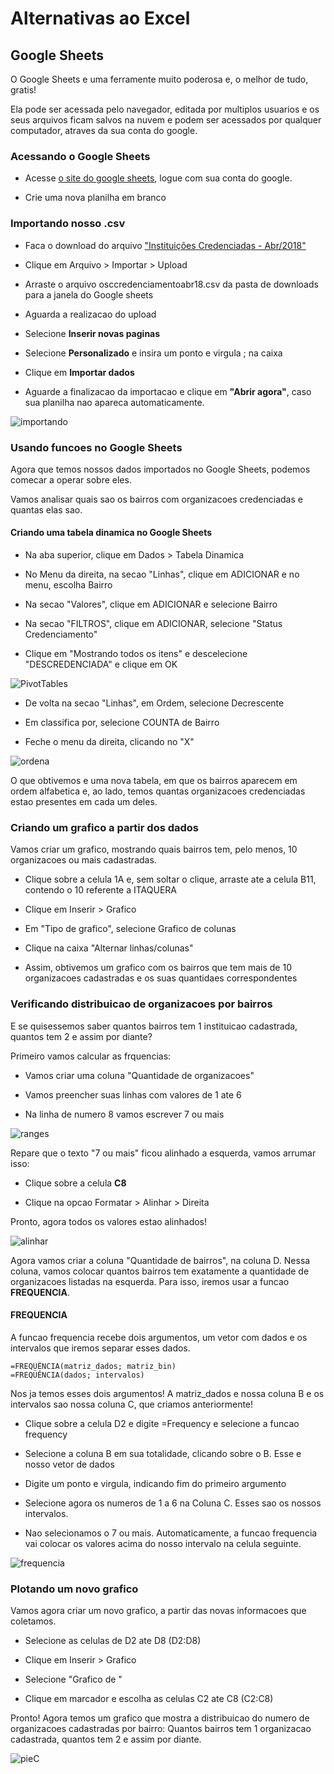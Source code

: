 # Alternativas ao Excel

## Google Sheets

O Google Sheets e uma ferramente muito poderosa e, o melhor de tudo, gratis!

Ela pode ser acessada pelo navegador, editada por multiplos usuarios e os seus arquivos ficam salvos na nuvem e podem ser acessados por qualquer computador, atraves da sua conta do google.

### Acessando o Google Sheets

* Acesse [o site do google sheets](https://www.google.com/sheets/about/), logue com sua conta do google.

* Crie uma nova planilha em branco

### Importando nosso .csv

* Faca o download do arquivo ["Instituições Credenciadas - Abr/2018"](http://dados.prefeitura.sp.gov.br/dataset/organizacoes-credenciadas-para-atendimento-da-educacao-infantil)

* Clique em Arquivo > Importar > Upload 

* Arraste o arquivo osccredenciamentoabr18.csv da pasta de downloads para a janela do Google sheets

* Aguarda a realizacao do upload

* Selecione **Inserir novas paginas**

* Selecione **Personalizado** e insira um ponto e virgula ; na caixa

* Clique em **Importar dados**

* Aguarde a finalizacao da importacao e clique em **"Abrir agora"**, caso sua planilha nao apareca automaticamente.

![importando](import.gif)

### Usando funcoes no Google Sheets

Agora que temos nossos dados importados no Google Sheets, podemos comecar a operar sobre eles.

Vamos analisar quais sao os bairros com organizacoes credenciadas e quantas elas sao.

#### Criando uma tabela dinamica no Google Sheets

* Na aba superior, clique em Dados > Tabela Dinamica

* No Menu da direita, na secao "Linhas", clique em ADICIONAR e no menu, escolha Bairro

* Na secao "Valores", clique em ADICIONAR e selecione Bairro

* Na secao "FILTROS", clique em ADICIONAR, selecione "Status Credenciamento"

* Clique em "Mostrando todos os itens" e descelecione "DESCREDENCIADA" e clique em OK

![PivotTables](Ptable.gif)

* De volta na secao "Linhas", em Ordem, selecione Decrescente

* Em classifica por, selecione COUNTA de Bairro

* Feche o menu da direita, clicando no "X"

![ordena](ord.gif)

O que obtivemos e uma nova tabela, em que os bairros aparecem em ordem alfabetica e, ao lado, temos quantas organizacoes credenciadas estao presentes em cada um deles.

### Criando um grafico a partir dos dados

Vamos criar um grafico, mostrando quais bairros tem, pelo menos, 10 organizacoes ou mais cadastradas.

* Clique sobre a celula 1A e, sem soltar o clique, arraste ate a celula B11, contendo o 10 referente a ITAQUERA

* Clique em Inserir > Grafico

* Em "Tipo de grafico", selecione Grafico de colunas

* Clique na caixa "Alternar linhas/colunas"

* Assim, obtivemos um grafico com os bairros que tem mais de 10 organizacoes cadastradas e os suas quantidaes correspondentes


### Verificando distribuicao de organizacoes por bairros

E se quisessemos saber quantos bairros tem 1 instituicao cadastrada, quantos tem 2 e assim por diante?

Primeiro vamos calcular as frquencias:

* Vamos criar uma coluna "Quantidade de organizacoes"

* Vamos preencher suas linhas com valores de 1 ate 6

* Na linha de numero 8 vamos escrever 7 ou mais

![ranges](Range.gif)

Repare que o texto "7 ou mais" ficou alinhado a esquerda, vamos arrumar isso:

* Clique sobre a celula **C8**

* Clique na opcao Formatar > Alinhar > Direita

Pronto, agora todos os valores estao alinhados!

![alinhar](alinhar.gif)

Agora vamos criar a coluna "Quantidade de bairros", na coluna D. Nessa coluna, vamos colocar quantos bairros tem exatamente a quantidade de organizacoes listadas na esquerda. Para isso, iremos usar a funcao **FREQUENCIA**.

#### FREQUENCIA

A funcao frequencia recebe dois argumentos, um vetor com dados e os intervalos que iremos separar esses dados.


	=FREQÜÊNCIA(matriz_dados; matriz_bin)
	=FREQÜÊNCIA(dados; intervalos)

Nos ja temos esses dois argumentos! A matriz_dados e nossa coluna B e os intervalos sao nossa coluna C, que criamos anteriormente!

* Clique sobre a celula D2 e digite =Frequency e selecione a funcao frequency

* Selecione a coluna B em sua totalidade, clicando sobre o B. Esse e nosso vetor de dados

* Digite um ponto e virgula, indicando fim do primeiro argumento

* Selecione agora os numeros de 1 a 6 na Coluna C. Esses sao os nossos intervalos.

* Nao selecionamos o 7 ou mais. Automaticamente, a funcao frequencia vai colocar os valores acima do nosso intervalo na celula seguinte.

![frequencia](frequencia.gif)

### Plotando um novo grafico

Vamos agora criar um novo grafico, a partir das novas informacoes que coletamos.

* Selecione as celulas de D2 ate D8 (D2:D8)

* Clique em Inserir > Grafico

* Selecione "Grafico de "

* Clique em marcador e escolha as celulas C2 ate C8 (C2:C8)

Pronto! Agora temos um grafico que mostra a distribuicao do numero de organizacoes cadastradas por bairro: Quantos bairros tem 1 organizacao cadastrada, quantos tem 2 e assim por diante.

![pieC](pieC.gif)






